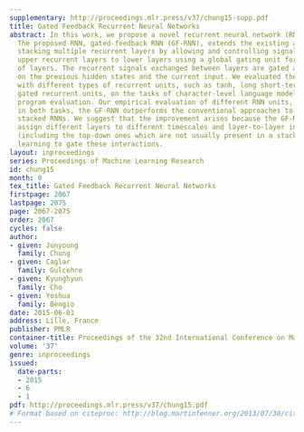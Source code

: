 ```yaml
---
supplementary: http://proceedings.mlr.press/v37/chung15-supp.pdf
title: Gated Feedback Recurrent Neural Networks
abstract: In this work, we propose a novel recurrent neural network (RNN) architecture.
  The proposed RNN, gated-feedback RNN (GF-RNN), extends the existing approach of
  stacking multiple recurrent layers by allowing and controlling signals flowing from
  upper recurrent layers to lower layers using a global gating unit for each pair
  of layers. The recurrent signals exchanged between layers are gated adaptively based
  on the previous hidden states and the current input. We evaluated the proposed GF-RNN
  with different types of recurrent units, such as tanh, long short-term memory and
  gated recurrent units, on the tasks of character-level language modeling and Python
  program evaluation. Our empirical evaluation of different RNN units, revealed that
  in both tasks, the GF-RNN outperforms the conventional approaches to build deep
  stacked RNNs. We suggest that the improvement arises because the GF-RNN can adaptively
  assign different layers to different timescales and layer-to-layer interactions
  (including the top-down ones which are not usually present in a stacked RNN) by
  learning to gate these interactions.
layout: inproceedings
series: Proceedings of Machine Learning Research
id: chung15
month: 0
tex_title: Gated Feedback Recurrent Neural Networks
firstpage: 2067
lastpage: 2075
page: 2067-2075
order: 2067
cycles: false
author:
- given: Junyoung
  family: Chung
- given: Caglar
  family: Gulcehre
- given: Kyunghyun
  family: Cho
- given: Yoshua
  family: Bengio
date: 2015-06-01
address: Lille, France
publisher: PMLR
container-title: Proceedings of the 32nd International Conference on Machine Learning
volume: '37'
genre: inproceedings
issued:
  date-parts:
  - 2015
  - 6
  - 1
pdf: http://proceedings.mlr.press/v37/chung15.pdf
# Format based on citeproc: http://blog.martinfenner.org/2013/07/30/citeproc-yaml-for-bibliographies/
---
```

